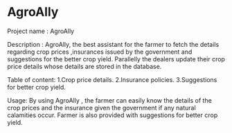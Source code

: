 # AgroAlly
Project name : AgroAlly

Description : AgroAlly, the best assistant for the farmer to fetch the details regarding crop prices ,insurances issued by the government and suggestions for the better crop yield. Parallelly the dealers update their crop price details whose details are stored in the database.

Table of content:
1.Crop price details.
2.Insurance policies.
3.Suggestions for better crop yield.

Usage: By using AgroAlly , the farmer can easily know the details of the crop prices and the insurance given the government if any natural calamities occur. Farmer is also provided with suggestions for better crop yield.
